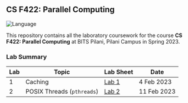 ## CS F422: Parallel Computing

![Language](https://img.shields.io/static/v1?label=Language&message=C&color=informational&style=for-the-badge)

This repository contains all the laboratory coursework for the course **CS F422: Parallel Computing** at BITS Pilani, Pilani Campus in Spring 2023.

### Lab Summary

| Lab | Topic                      | Lab Sheet                    | Date        |
| --- | -------------------------- | ---------------------------- | ----------- |
| 1   | Caching                    | [Lab 1](lab-01/labsheet.pdf) | 4 Feb 2023  |
| 2   | POSIX Threads (`pthreads`) | [Lab 2](lab-02/labsheet.pdf) | 11 Feb 2023 |
